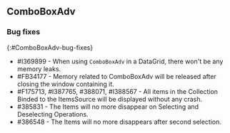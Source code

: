 ## ComboBoxAdv

### Bug fixes
{:#ComboBoxAdv-bug-fixes}

* \#I369899 - When using `ComboBoxAdv` in a DataGrid, there won't be any memory leaks.
* \#FB34177 - Memory related to ComboBoxAdv will be released after closing the window containing it.
* \#F175713, \#I387765, \#388071, \#I388567 - All items in the Collection Binded to the ItemsSource will be displayed without any crash.
* \#385831 - The Items will no more disappear on Selecting and Deselecting Operations.
* \#386548 - The Items will no more disappears after second selection.